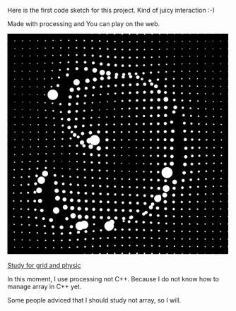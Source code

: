 Here is the first code sketch for this project. Kind of juicy interaction :-)

Made with processing and You can play on the web.

![Study for grid and physic](../project_images/sketches/sketch_010.jpg?raw=true "Example Image")

[Study for grid and physic](http://labs.theguild.jp/thegiantmap/sketches/sketch01/)

In this moment, I use processing not C++. Because I do not know how to manage array in C++ yet.

Some people adviced that I should study <Vector> not array, so I will.
